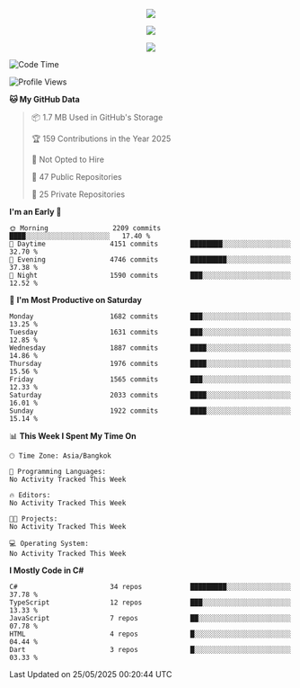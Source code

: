 <p align="center">
  <a href="say-hi.gif"> 
    <img align="center" src="say-hi.gif"/>
  </a>
</p>
<p align="center">
  <a href="https://github.com/htthinh1999">
    <img align="center" src="https://github-readme-stats-kappa-pink.vercel.app/api?username=htthinh1999&show_icons=true&count_private=true&theme=dracula"/>
  </a>
</p>
<p align="center">
  <a href="https://github.com/htthinh1999">
    <img src="https://github-readme-stats-kappa-pink.vercel.app/api/top-langs/?username=htthinh1999&layout=compact&langs_count=6&count_private=true&hide=tsql,hlsl,glsl,shaderlab&theme=dracula"/>
  </a>
</p>

<!--START_SECTION:waka-->
![Code Time](http://img.shields.io/badge/Code%20Time-0%20secs-blue)

![Profile Views](http://img.shields.io/badge/Profile%20Views-0-blue)

**🐱 My GitHub Data** 

> 📦 1.7 MB Used in GitHub's Storage 
 > 
> 🏆 159 Contributions in the Year 2025
 > 
> 🚫 Not Opted to Hire
 > 
> 📜 47 Public Repositories 
 > 
> 🔑 25 Private Repositories 
 > 
**I'm an Early 🐤** 

```text
🌞 Morning                2209 commits        ████░░░░░░░░░░░░░░░░░░░░░   17.40 % 
🌆 Daytime                4151 commits        ████████░░░░░░░░░░░░░░░░░   32.70 % 
🌃 Evening                4746 commits        █████████░░░░░░░░░░░░░░░░   37.38 % 
🌙 Night                  1590 commits        ███░░░░░░░░░░░░░░░░░░░░░░   12.52 % 
```
📅 **I'm Most Productive on Saturday** 

```text
Monday                   1682 commits        ███░░░░░░░░░░░░░░░░░░░░░░   13.25 % 
Tuesday                  1631 commits        ███░░░░░░░░░░░░░░░░░░░░░░   12.85 % 
Wednesday                1887 commits        ████░░░░░░░░░░░░░░░░░░░░░   14.86 % 
Thursday                 1976 commits        ████░░░░░░░░░░░░░░░░░░░░░   15.56 % 
Friday                   1565 commits        ███░░░░░░░░░░░░░░░░░░░░░░   12.33 % 
Saturday                 2033 commits        ████░░░░░░░░░░░░░░░░░░░░░   16.01 % 
Sunday                   1922 commits        ████░░░░░░░░░░░░░░░░░░░░░   15.14 % 
```


📊 **This Week I Spent My Time On** 

```text
🕑︎ Time Zone: Asia/Bangkok

💬 Programming Languages: 
No Activity Tracked This Week

🔥 Editors: 
No Activity Tracked This Week

🐱‍💻 Projects: 
No Activity Tracked This Week

💻 Operating System: 
No Activity Tracked This Week
```

**I Mostly Code in C#** 

```text
C#                       34 repos            █████████░░░░░░░░░░░░░░░░   37.78 % 
TypeScript               12 repos            ███░░░░░░░░░░░░░░░░░░░░░░   13.33 % 
JavaScript               7 repos             ██░░░░░░░░░░░░░░░░░░░░░░░   07.78 % 
HTML                     4 repos             █░░░░░░░░░░░░░░░░░░░░░░░░   04.44 % 
Dart                     3 repos             █░░░░░░░░░░░░░░░░░░░░░░░░   03.33 % 
```




 Last Updated on 25/05/2025 00:20:44 UTC
<!--END_SECTION:waka-->
